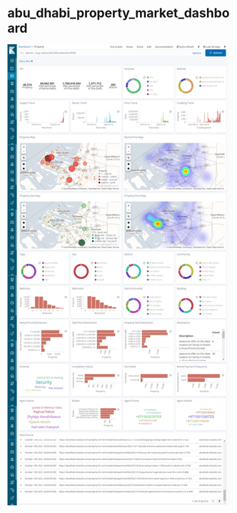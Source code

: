 # abu_dhabi_property_market_dashboard

<img src="screencapture-localhost-3974-app-kibana-2021-10-14-12_05_47.png" width="500">


